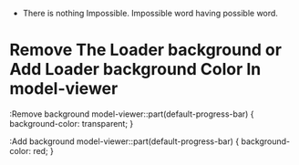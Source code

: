 - There is nothing Impossible. Impossible word having possible word.


# Remove The Loader background or Add Loader background Color In model-viewer

:Remove background
model-viewer::part(default-progress-bar) {
    background-color: transparent;
}

:Add background
model-viewer::part(default-progress-bar) {
    background-color: red;
}

